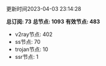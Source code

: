 更新时间2023-04-03 23:14:28

**总订阅: 73**
**总节点: 1093**
**有效节点: 483**
- v2ray节点: 402
- ss节点: 70
- trojan节点: 10
- ssr节点: 1
